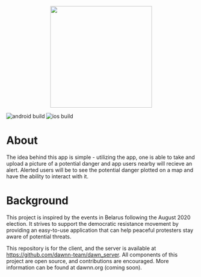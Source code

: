 <p align="center">
  <img width="270" height="270" src="https://user-images.githubusercontent.com/41195669/111856294-13324900-8900-11eb-99e7-92a71fe0d4c1.png">
</p>

![android build](https://github.com/dawnn-team/dawn_client/actions/workflows/android_flutter.yml/badge.svg) ![ios build](https://github.com/dawnn-team/dawn_client/actions/workflows/ios_flutter.yml/badge.svg)
# About 
 The idea behind this app is simple - utilizing the app, one is able to take and upload a picture of a potential danger and app users nearby will recieve an alert. Alerted users will be to see the potential danger plotted on a map and have the ability to interact with it. 
 
# Background 
 This project is inspired by the events in Belarus following the August 2020 election. It strives to support the democratic resistance movement by providing an easy-to-use application that can help peaceful protesters stay aware of potential threats.
 
 This repository is for the client, and the server is available at https://github.com/dawnn-team/dawn_server. All components of this project are open source, and contributions are encouraged. More information can be found at dawnn.org (coming soon).
